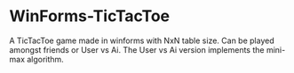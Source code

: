 # WinForms-TicTacToe
A TicTacToe game made in winforms with NxN table size. 
Can be played amongst friends or User vs Ai. 
The User vs Ai version implements the mini-max algorithm.
